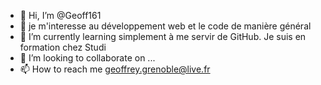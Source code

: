 - 👋 Hi, I’m @Geoff161
- 👀 je m'interesse au développement web et le code de manière général
- 🌱 I’m currently learning simplement à me servir de GitHub. Je suis en formation chez Studi
- 💞️ I’m looking to collaborate on ...
- 📫 How to reach me geoffrey.grenoble@live.fr

<!---
Geoff161/Geoff161 is a ✨ special ✨ repository because its `README.md` (this file) appears on your GitHub profile.
You can click the Preview link to take a look at your changes.
--->
